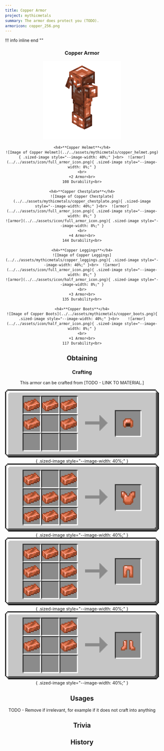 ```yaml
---
title: Copper Armor
project: mythicmetals
summary: The armor does protect you (TODO).
armoricon: copper_256.png
---
```


!!! info inline end ""
    <center class=tooltip>
    <h3>**Copper Armor**</h3>
    ![WRITE ALT TEXT HERE](../../assets/armor-models/256/copper_256.png)<br>

	<h4>**Copper Helmet**</h4>
	![Image of Copper Helmet](../../assets/mythicmetals/copper_helmet.png){ .sized-image style="--image-width: 40%;" }<br>	![armor](../../assets/icon/full_armor_icon.png){ .sized-image style="--image-width: 8%;" }
	<br>
	+2 Armor<br>
	108 Durability<br>

	<h4>**Copper Chestplate**</h4>
	![Image of Copper Chestplate](../../assets/mythicmetals/copper_chestplate.png){ .sized-image style="--image-width: 40%;" }<br>	![armor](../../assets/icon/full_armor_icon.png){ .sized-image style="--image-width: 8%;" }
	![armor](../../assets/icon/full_armor_icon.png){ .sized-image style="--image-width: 8%;" }
	<br>
	+4 Armor<br>
	144 Durability<br>

	<h4>**Copper Leggings**</h4>
	![Image of Copper Leggings](../../assets/mythicmetals/copper_leggings.png){ .sized-image style="--image-width: 40%;" }<br>	![armor](../../assets/icon/full_armor_icon.png){ .sized-image style="--image-width: 8%;" }
	![armor](../../assets/icon/half_armor_icon.png){ .sized-image style="--image-width: 8%;" }
	<br>
	+3 Armor<br>
	135 Durability<br>

	<h4>**Copper Boots**</h4>
	![Image of Copper Boots](../../assets/mythicmetals/copper_boots.png){ .sized-image style="--image-width: 40%;" }<br>	![armor](../../assets/icon/half_armor_icon.png){ .sized-image style="--image-width: 8%;" }
	<br>
	+1 Armor<br>
	117 Durability<br>


## Obtaining

### Crafting

This armor can be crafted from [TODO - LINK TO MATERIAL.]

![Image of the recipe for Copper Helmet](../../assets/mythicmetals/recipes/armor/copper_helmet.png){ .sized-image style="--image-width: 40%;" }
![Image of the recipe for Copper Chestplate](../../assets/mythicmetals/recipes/armor/copper_chestplate.png){ .sized-image style="--image-width: 40%;" }
![Image of the recipe for Copper Leggings](../../assets/mythicmetals/recipes/armor/copper_leggings.png){ .sized-image style="--image-width: 40%;" }
![Image of the recipe for Copper Boots](../../assets/mythicmetals/recipes/armor/copper_boots.png){ .sized-image style="--image-width: 40%;" }

## Usages

TODO - Remove if irrelevant, for example if it does not craft into anything

## Trivia

## History

